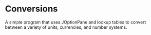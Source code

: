 # Conversions
A simple program that uses JOptionPane and lookup tables to convert between a variety of units, currencies, and number systems.
